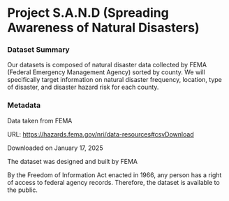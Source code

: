 # **Project S.A.N.D (Spreading Awareness of Natural Disasters)**

### Dataset Summary

Our datasets is composed of natural disaster data collected by FEMA (Federal Emergency Management Agency) sorted by county. We will specifically target information on natural disaster frequency, location, type of disaster, and disaster hazard risk for each county. 

### Metadata

Data taken from FEMA

URL: https://hazards.fema.gov/nri/data-resources#csvDownload

Downloaded on January 17, 2025

The dataset was designed and built by FEMA

By the Freedom of Information Act enacted in 1966, any person has a right of access to federal agency records. Therefore, the dataset is available to the public. 